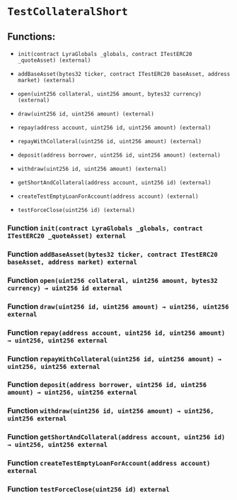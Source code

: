 # `TestCollateralShort`

## Functions:

- `init(contract LyraGlobals _globals, contract ITestERC20 _quoteAsset) (external)`

- `addBaseAsset(bytes32 ticker, contract ITestERC20 baseAsset, address market) (external)`

- `open(uint256 collateral, uint256 amount, bytes32 currency) (external)`

- `draw(uint256 id, uint256 amount) (external)`

- `repay(address account, uint256 id, uint256 amount) (external)`

- `repayWithCollateral(uint256 id, uint256 amount) (external)`

- `deposit(address borrower, uint256 id, uint256 amount) (external)`

- `withdraw(uint256 id, uint256 amount) (external)`

- `getShortAndCollateral(address account, uint256 id) (external)`

- `createTestEmptyLoanForAccount(address account) (external)`

- `testForceClose(uint256 id) (external)`

### Function `init(contract LyraGlobals _globals, contract ITestERC20 _quoteAsset) external`

### Function `addBaseAsset(bytes32 ticker, contract ITestERC20 baseAsset, address market) external`

### Function `open(uint256 collateral, uint256 amount, bytes32 currency) → uint256 id external`

### Function `draw(uint256 id, uint256 amount) → uint256, uint256 external`

### Function `repay(address account, uint256 id, uint256 amount) → uint256, uint256 external`

### Function `repayWithCollateral(uint256 id, uint256 amount) → uint256, uint256 external`

### Function `deposit(address borrower, uint256 id, uint256 amount) → uint256, uint256 external`

### Function `withdraw(uint256 id, uint256 amount) → uint256, uint256 external`

### Function `getShortAndCollateral(address account, uint256 id) → uint256, uint256 external`

### Function `createTestEmptyLoanForAccount(address account) external`

### Function `testForceClose(uint256 id) external`
